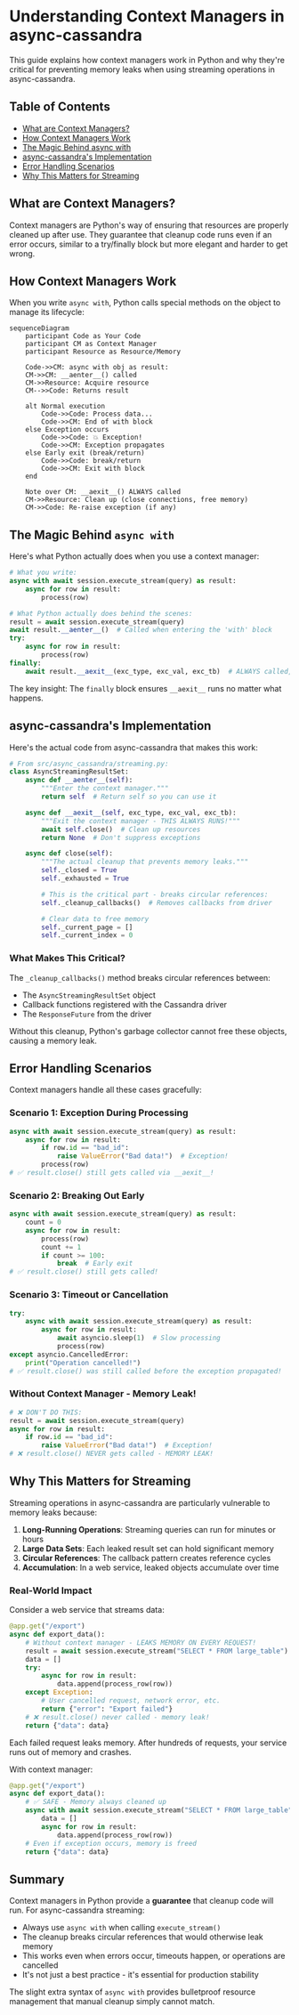 # Understanding Context Managers in async-cassandra

This guide explains how context managers work in Python and why they're critical for preventing memory leaks when using streaming operations in async-cassandra.

## Table of Contents

- [What are Context Managers?](#what-are-context-managers)
- [How Context Managers Work](#how-context-managers-work)
- [The Magic Behind async with](#the-magic-behind-async-with)
- [async-cassandra's Implementation](#async-cassandras-implementation)
- [Error Handling Scenarios](#error-handling-scenarios)
- [Why This Matters for Streaming](#why-this-matters-for-streaming)

## What are Context Managers?

Context managers are Python's way of ensuring that resources are properly cleaned up after use. They guarantee that cleanup code runs even if an error occurs, similar to a try/finally block but more elegant and harder to get wrong.

## How Context Managers Work

When you write `async with`, Python calls special methods on the object to manage its lifecycle:

```mermaid
sequenceDiagram
    participant Code as Your Code
    participant CM as Context Manager
    participant Resource as Resource/Memory

    Code->>CM: async with obj as result:
    CM->>CM: __aenter__() called
    CM->>Resource: Acquire resource
    CM-->>Code: Returns result

    alt Normal execution
        Code->>Code: Process data...
        Code->>CM: End of with block
    else Exception occurs
        Code->>Code: 💥 Exception!
        Code->>CM: Exception propagates
    else Early exit (break/return)
        Code->>Code: break/return
        Code->>CM: Exit with block
    end

    Note over CM: __aexit__() ALWAYS called
    CM->>Resource: Clean up (close connections, free memory)
    CM->>Code: Re-raise exception (if any)
```

## The Magic Behind `async with`

Here's what Python actually does when you use a context manager:

```python
# What you write:
async with await session.execute_stream(query) as result:
    async for row in result:
        process(row)

# What Python actually does behind the scenes:
result = await session.execute_stream(query)
await result.__aenter__()  # Called when entering the 'with' block
try:
    async for row in result:
        process(row)
finally:
    await result.__aexit__(exc_type, exc_val, exc_tb)  # ALWAYS called, even on error!
```

The key insight: The `finally` block ensures `__aexit__` runs no matter what happens.

## async-cassandra's Implementation

Here's the actual code from async-cassandra that makes this work:

```python
# From src/async_cassandra/streaming.py:
class AsyncStreamingResultSet:
    async def __aenter__(self):
        """Enter the context manager."""
        return self  # Return self so you can use it

    async def __aexit__(self, exc_type, exc_val, exc_tb):
        """Exit the context manager - THIS ALWAYS RUNS!"""
        await self.close()  # Clean up resources
        return None  # Don't suppress exceptions

    async def close(self):
        """The actual cleanup that prevents memory leaks."""
        self._closed = True
        self._exhausted = True

        # This is the critical part - breaks circular references:
        self._cleanup_callbacks()  # Removes callbacks from driver

        # Clear data to free memory
        self._current_page = []
        self._current_index = 0
```

### What Makes This Critical?

The `_cleanup_callbacks()` method breaks circular references between:
- The `AsyncStreamingResultSet` object
- Callback functions registered with the Cassandra driver
- The `ResponseFuture` from the driver

Without this cleanup, Python's garbage collector cannot free these objects, causing a memory leak.

## Error Handling Scenarios

Context managers handle all these cases gracefully:

### Scenario 1: Exception During Processing
```python
async with await session.execute_stream(query) as result:
    async for row in result:
        if row.id == "bad_id":
            raise ValueError("Bad data!")  # Exception!
        process(row)
# ✅ result.close() still gets called via __aexit__!
```

### Scenario 2: Breaking Out Early
```python
async with await session.execute_stream(query) as result:
    count = 0
    async for row in result:
        process(row)
        count += 1
        if count >= 100:
            break  # Early exit
# ✅ result.close() still gets called!
```

### Scenario 3: Timeout or Cancellation
```python
try:
    async with await session.execute_stream(query) as result:
        async for row in result:
            await asyncio.sleep(1)  # Slow processing
            process(row)
except asyncio.CancelledError:
    print("Operation cancelled!")
# ✅ result.close() was still called before the exception propagated!
```

### Without Context Manager - Memory Leak!
```python
# ❌ DON'T DO THIS:
result = await session.execute_stream(query)
async for row in result:
    if row.id == "bad_id":
        raise ValueError("Bad data!")  # Exception!
# ❌ result.close() NEVER gets called - MEMORY LEAK!
```

## Why This Matters for Streaming

Streaming operations in async-cassandra are particularly vulnerable to memory leaks because:

1. **Long-Running Operations**: Streaming queries can run for minutes or hours
2. **Large Data Sets**: Each leaked result set can hold significant memory
3. **Circular References**: The callback pattern creates reference cycles
4. **Accumulation**: In a web service, leaked objects accumulate over time

### Real-World Impact

Consider a web service that streams data:

```python
@app.get("/export")
async def export_data():
    # Without context manager - LEAKS MEMORY ON EVERY REQUEST!
    result = await session.execute_stream("SELECT * FROM large_table")
    data = []
    try:
        async for row in result:
            data.append(process_row(row))
    except Exception:
        # User cancelled request, network error, etc.
        return {"error": "Export failed"}
    # ❌ result.close() never called - memory leak!
    return {"data": data}
```

Each failed request leaks memory. After hundreds of requests, your service runs out of memory and crashes.

With context manager:

```python
@app.get("/export")
async def export_data():
    # ✅ SAFE - Memory always cleaned up
    async with await session.execute_stream("SELECT * FROM large_table") as result:
        data = []
        async for row in result:
            data.append(process_row(row))
    # Even if exception occurs, memory is freed
    return {"data": data}
```

## Summary

Context managers in Python provide a **guarantee** that cleanup code will run. For async-cassandra streaming:

- Always use `async with` when calling `execute_stream()`
- The cleanup breaks circular references that would otherwise leak memory
- This works even when errors occur, timeouts happen, or operations are cancelled
- It's not just a best practice - it's essential for production stability

The slight extra syntax of `async with` provides bulletproof resource management that manual cleanup simply cannot match.

